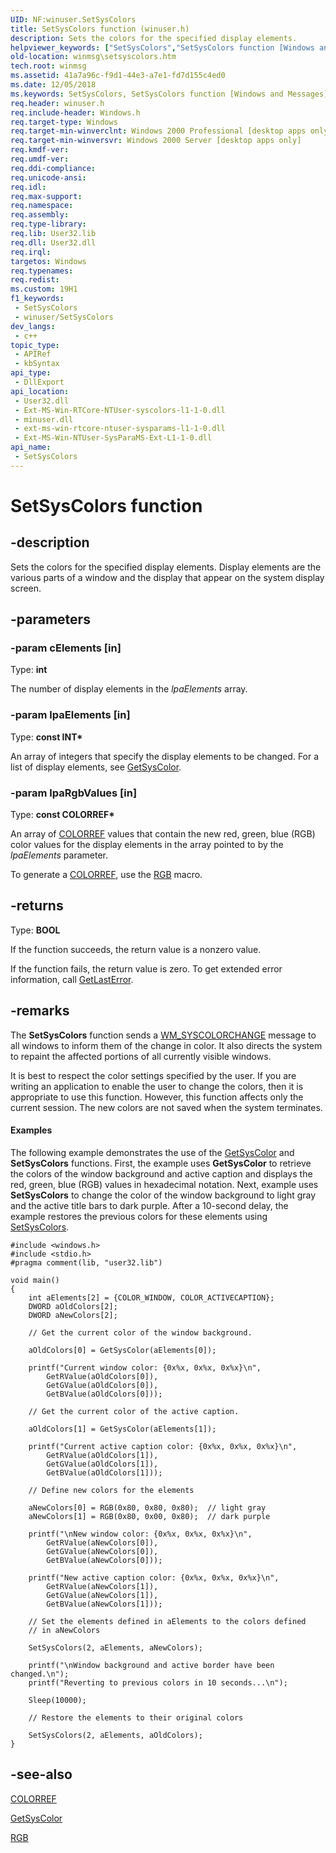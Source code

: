 ```yaml
---
UID: NF:winuser.SetSysColors
title: SetSysColors function (winuser.h)
description: Sets the colors for the specified display elements.
helpviewer_keywords: ["SetSysColors","SetSysColors function [Windows and Messages]","_win32_setsyscolors","base.changing_the_colors_of_window_elements","base.setsyscolors","winmsg.setsyscolors","winui.setsyscolors","winuser/SetSysColors"]
old-location: winmsg\setsyscolors.htm
tech.root: winmsg
ms.assetid: 41a7a96c-f9d1-44e3-a7e1-fd7d155c4ed0
ms.date: 12/05/2018
ms.keywords: SetSysColors, SetSysColors function [Windows and Messages], _win32_setsyscolors, base.changing_the_colors_of_window_elements, base.setsyscolors, winmsg.setsyscolors, winui.setsyscolors, winuser/SetSysColors
req.header: winuser.h
req.include-header: Windows.h
req.target-type: Windows
req.target-min-winverclnt: Windows 2000 Professional [desktop apps only]
req.target-min-winversvr: Windows 2000 Server [desktop apps only]
req.kmdf-ver: 
req.umdf-ver: 
req.ddi-compliance: 
req.unicode-ansi: 
req.idl: 
req.max-support: 
req.namespace: 
req.assembly: 
req.type-library: 
req.lib: User32.lib
req.dll: User32.dll
req.irql: 
targetos: Windows
req.typenames: 
req.redist: 
ms.custom: 19H1
f1_keywords:
 - SetSysColors
 - winuser/SetSysColors
dev_langs:
 - c++
topic_type:
 - APIRef
 - kbSyntax
api_type:
 - DllExport
api_location:
 - User32.dll
 - Ext-MS-Win-RTCore-NTUser-syscolors-l1-1-0.dll
 - minuser.dll
 - ext-ms-win-rtcore-ntuser-sysparams-l1-1-0.dll
 - Ext-MS-Win-NTUser-SysParaMS-Ext-L1-1-0.dll
api_name:
 - SetSysColors
---
```


# SetSysColors function


## -description

Sets the colors for the specified display elements. Display elements are the various parts of a window and the display that appear on the system display screen.

## -parameters

### -param cElements [in]

Type: <b>int</b>

The number of display elements in the <i>lpaElements</i> array.

### -param lpaElements [in]

Type: <b>const INT*</b>

An array of integers that specify the display elements to be changed. For a list of display elements, see 
<a href="/windows/desktop/api/winuser/nf-winuser-getsyscolor">GetSysColor</a>.

### -param lpaRgbValues [in]

Type: <b>const COLORREF*</b>

An array of 
<a href="/windows/desktop/gdi/colorref">COLORREF</a> values that contain the new red, green, blue (RGB) color values for the display elements in the array pointed to by the <i>lpaElements</i> parameter.

To generate a 
<a href="/windows/desktop/gdi/colorref">COLORREF</a>, use the 
<a href="/windows/desktop/api/wingdi/nf-wingdi-rgb">RGB</a> macro.

## -returns

Type: <b>BOOL</b>

If the function succeeds, the return value is a nonzero value.

If the function fails, the return value is zero. To get extended error information, call 
<a href="/windows/desktop/api/errhandlingapi/nf-errhandlingapi-getlasterror">GetLastError</a>.

## -remarks

The 
<b>SetSysColors</b> function sends a 
<a href="/windows/desktop/gdi/wm-syscolorchange">WM_SYSCOLORCHANGE</a> message to all windows to inform them of the change in color. It also directs the system to repaint the affected portions of all currently visible windows.

It is best to respect the color settings specified by the user. If you are writing an application to enable the user to change the colors, then it is appropriate to use this function. However, this 
function affects only the current session. The new colors are not saved when the system terminates.


#### Examples

The following example demonstrates the use of  the <a href="/windows/desktop/api/winuser/nf-winuser-getsyscolor">GetSysColor</a> and <b>SetSysColors</b> functions.  First, the example uses <b>GetSysColor</b> to retrieve the colors of the window background and active caption and displays the red, green, blue (RGB) values in hexadecimal notation. Next, example uses <b>SetSysColors</b> to change the color of the window background to light gray and the active title bars to dark purple. After a 10-second delay, the example restores the previous colors for these elements using <a href="/windows/desktop/api/winuser/nf-winuser-setsyscolors">SetSysColors</a>.


```
#include <windows.h>
#include <stdio.h>
#pragma comment(lib, "user32.lib")

void main()
{
    int aElements[2] = {COLOR_WINDOW, COLOR_ACTIVECAPTION};
    DWORD aOldColors[2];
    DWORD aNewColors[2];

    // Get the current color of the window background. 
 
    aOldColors[0] = GetSysColor(aElements[0]); 

    printf("Current window color: {0x%x, 0x%x, 0x%x}\n", 
        GetRValue(aOldColors[0]), 
        GetGValue(aOldColors[0]), 
        GetBValue(aOldColors[0]));

    // Get the current color of the active caption. 
 
    aOldColors[1] = GetSysColor(aElements[1]); 

    printf("Current active caption color: {0x%x, 0x%x, 0x%x}\n", 
        GetRValue(aOldColors[1]), 
        GetGValue(aOldColors[1]), 
        GetBValue(aOldColors[1]));

    // Define new colors for the elements

    aNewColors[0] = RGB(0x80, 0x80, 0x80);  // light gray 
    aNewColors[1] = RGB(0x80, 0x00, 0x80);  // dark purple 

    printf("\nNew window color: {0x%x, 0x%x, 0x%x}\n", 
        GetRValue(aNewColors[0]), 
        GetGValue(aNewColors[0]), 
        GetBValue(aNewColors[0]));

    printf("New active caption color: {0x%x, 0x%x, 0x%x}\n", 
        GetRValue(aNewColors[1]), 
        GetGValue(aNewColors[1]), 
        GetBValue(aNewColors[1]));

    // Set the elements defined in aElements to the colors defined
    // in aNewColors

    SetSysColors(2, aElements, aNewColors); 

    printf("\nWindow background and active border have been changed.\n");
    printf("Reverting to previous colors in 10 seconds...\n");

    Sleep(10000);    

    // Restore the elements to their original colors

    SetSysColors(2, aElements, aOldColors); 
}
```

## -see-also

<a href="/windows/desktop/gdi/colorref">COLORREF</a>



<a href="/windows/desktop/api/winuser/nf-winuser-getsyscolor">GetSysColor</a>



<a href="/windows/desktop/api/wingdi/nf-wingdi-rgb">RGB</a>